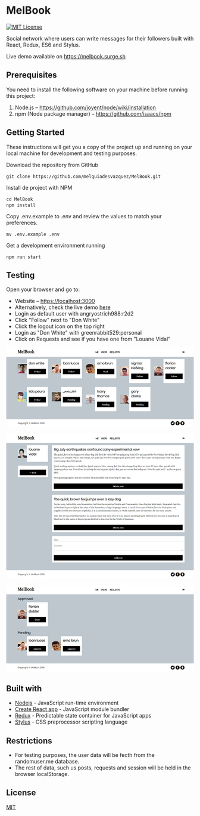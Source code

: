 # MelBook

[![MIT License][license-image]][license-url]

Social network where users can write messages for their followers built with React, Redux, ES6 and Stylus.

Live demo available on <https://melbook.surge.sh>

## Prerequisites

You need to install the following software on your machine before running this project:

1. Node.js  &ndash; <https://github.com/joyent/node/wiki/Installation>
2. npm (Node package manager)  &ndash; <https://github.com/isaacs/npm>

## Getting Started

These instructions will get you a copy of the project up and running on your local machine for development and testing purposes.

Download the repository from GitHub

```shell
git clone https://github.com/melquiadesvazquez/MelBook.git
```

Install de project with NPM

```shell
cd MelBook
npm install
```

Copy .env.example to .env and review the values to match your preferences.

```shell
mv .env.example .env
```

Get a development environment running

```shell
npm run start
```

## Testing

Open your browser and go to:

+ Website &ndash; <https://localhost:3000>
+ Alternatively, check the live demo [here](http://melbook.surge.sh)
+ Login as default user with angryostrich988:r2d2
+ Click "Follow" next to "Don White"
+ Click the logout icon on the top right
+ Login as "Don White" with greenrabbit529:personal
+ Click on Requests and see if you have one from "Louane Vidal"

![MelBook homepage](https://raw.githubusercontent.com/melquiadesvazquez/MelBook/master/src/assets/web1.jpg)

![MelBook posts page](https://raw.githubusercontent.com/melquiadesvazquez/MelBook/master/src/assets/web2.jpg)

![MelBook requests page](https://raw.githubusercontent.com/melquiadesvazquez/MelBook/master/src/assets/web3.jpg)

## Built with

+ [Nodejs](https://nodejs.org/) - JavaScript run-time environment
+ [Create React app](https://github.com/facebook/create-react-app) - JavaScript module bundler
+ [Redux](https://github.com/reduxjs/redux) - Predictable state container for JavaScript apps
+ [Stylus](http://stylus-lang.com/) - CSS preprocessor scripting language

## Restrictions

+ For testing purposes, the user data will be fecth from the randomuser.me database.
+ The rest of data, such us posts, requests and session will be held in the browser localStorage.

## License

[MIT][license-url]

[license-image]: http://img.shields.io/badge/license-MIT-blue.svg?style=flat
[license-url]: LICENSE
